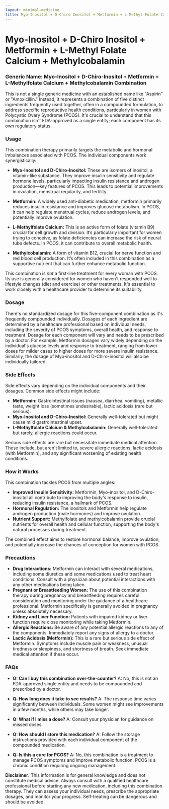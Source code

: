 ```yaml
---
layout: minimal-medicine
title: Myo-Inositol + D-Chiro Inositol + Metformin + L-Methyl Folate Calcium + Methylcobalamin
---
```


# Myo-Inositol + D-Chiro Inositol + Metformin + L-Methyl Folate Calcium + Methylcobalamin
### Generic Name:  Myo-Inositol + D-Chiro-Inositol + Metformin + L-Methylfolate Calcium + Methylcobalamin Combination

This is not a single generic medicine with an established name like "Aspirin" or "Amoxicillin."  Instead, it represents a combination of five distinct ingredients frequently used together, often in a compounded formulation, to address specific reproductive health conditions, particularly in women with Polycystic Ovary Syndrome (PCOS).  It's crucial to understand that this combination isn't FDA-approved as a single entity; each component has its own regulatory status.

### Usage

This combination therapy primarily targets the metabolic and hormonal imbalances associated with PCOS.  The individual components work synergistically:

* **Myo-Inositol and D-Chiro-Inositol:** These are isomers of inositol, a vitamin-like substance.  They improve insulin sensitivity and regulate hormone levels, particularly impacting insulin resistance and androgen production—key features of PCOS.  This leads to potential improvements in ovulation, menstrual regularity, and fertility.

* **Metformin:** A widely used anti-diabetic medication, metformin primarily reduces insulin resistance and improves glucose metabolism. In PCOS, it can help regulate menstrual cycles, reduce androgen levels, and potentially improve ovulation.

* **L-Methylfolate Calcium:** This is an active form of folate (vitamin B9) crucial for cell growth and division.  It’s particularly important for women trying to conceive, as folate deficiencies can increase the risk of neural tube defects. In PCOS, it can contribute to overall metabolic health.

* **Methylcobalamin:** A form of vitamin B12, crucial for nerve function and red blood cell production.  It’s often included in this combination as a supportive nutrient that can further enhance metabolic function.


This combination is *not* a first-line treatment for every woman with PCOS.  Its use is generally considered for women who haven't responded well to lifestyle changes (diet and exercise) or other treatments.  It's essential to work closely with a healthcare provider to determine its suitability.


### Dosage

There's no standardized dosage for this five-component combination as it's frequently compounded individually. Dosages of each ingredient are determined by a healthcare professional based on individual needs, including the severity of PCOS symptoms, overall health, and response to treatment.  Dosage for each component will vary and needs to be prescribed by a doctor.  For example, Metformin dosages vary widely depending on the individual's glucose levels and response to treatment, ranging from lower doses for milder cases to higher doses for more severe insulin resistance.  Similarly, the dosage of Myo-inositol and D-Chiro-inositol will also be individually tailored.


### Side Effects

Side effects vary depending on the individual components and their dosages.  Common side effects might include:

* **Metformin:** Gastrointestinal issues (nausea, diarrhea, vomiting), metallic taste, weight loss (sometimes undesirable), lactic acidosis (rare but serious).
* **Myo-Inositol and D-Chiro-Inositol:** Generally well-tolerated but might cause mild gastrointestinal upset.
* **L-Methylfolate Calcium & Methylcobalamin:**  Generally well-tolerated but rarely, allergic reactions could occur.


Serious side effects are rare but necessitate immediate medical attention.  These include, but aren't limited to, severe allergic reactions, lactic acidosis (with Metformin), and any significant worsening of existing health conditions.


### How it Works

This combination tackles PCOS from multiple angles:

* **Improved Insulin Sensitivity:** Metformin, Myo-inositol, and D-Chiro-inositol all contribute to improving the body's response to insulin, reducing insulin resistance, a hallmark of PCOS.
* **Hormonal Regulation:** The inositols and Metformin help regulate androgen production (male hormones) and improve ovulation.
* **Nutrient Support:**  Methylfolate and methylcobalamin provide crucial nutrients for overall health and cellular function, supporting the body's natural processes during treatment.


The combined effect aims to restore hormonal balance, improve ovulation, and potentially increase the chances of conception for women with PCOS.


### Precautions

* **Drug Interactions:** Metformin can interact with several medications, including some diuretics and some medications used to treat heart conditions.  Consult with a physician about potential interactions with any other medications being taken.
* **Pregnant or Breastfeeding Women:** The use of this combination therapy during pregnancy and breastfeeding requires careful consideration and monitoring under the guidance of a healthcare professional. Metformin specifically is generally avoided in pregnancy unless absolutely necessary.
* **Kidney and Liver Function:**  Patients with impaired kidney or liver function require close monitoring while taking Metformin.
* **Allergic Reactions:** Be aware of any potential allergic reactions to any of the components.  Immediately report any signs of allergy to a doctor.
* **Lactic Acidosis (Metformin):** This is a rare but serious side effect of Metformin.  Symptoms include muscle pain or weakness, unusual tiredness or sleepiness, and shortness of breath. Seek immediate medical attention if these occur.



### FAQs

* **Q:  Can I buy this combination over-the-counter?** A: No, this is not an FDA-approved single entity and needs to be compounded and prescribed by a doctor.

* **Q: How long does it take to see results?** A:  The response time varies significantly between individuals.  Some women might see improvements in a few months, while others may take longer.

* **Q:  What if I miss a dose?** A: Consult your physician for guidance on missed doses.

* **Q:  How should I store this medication?** A: Follow the storage instructions provided with each individual component of the compounded medication.

* **Q:  Is this a cure for PCOS?** A: No, this combination is a treatment to manage PCOS symptoms and improve metabolic function.  PCOS is a chronic condition requiring ongoing management.

**Disclaimer:**  This information is for general knowledge and does not constitute medical advice.  Always consult with a qualified healthcare professional before starting any new medication, including this combination therapy.  They can assess your individual needs, prescribe the appropriate dosages, and monitor your progress.  Self-treating can be dangerous and should be avoided.
